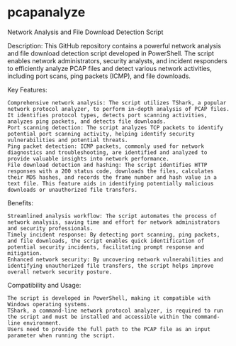 # pcapanalyze
Network Analysis and File Download Detection Script

Description:
This GitHub repository contains a powerful network analysis and file download detection script developed in PowerShell. The script enables network administrators, security analysts, and incident responders to efficiently analyze PCAP files and detect various network activities, including port scans, ping packets (ICMP), and file downloads.

Key Features:

    Comprehensive network analysis: The script utilizes TShark, a popular network protocol analyzer, to perform in-depth analysis of PCAP files. It identifies protocol types, detects port scanning activities, analyzes ping packets, and detects file downloads.
    Port scanning detection: The script analyzes TCP packets to identify potential port scanning activity, helping identify security vulnerabilities and potential threats.
    Ping packet detection: ICMP packets, commonly used for network diagnostics and troubleshooting, are identified and analyzed to provide valuable insights into network performance.
    File download detection and hashing: The script identifies HTTP responses with a 200 status code, downloads the files, calculates their MD5 hashes, and records the frame number and hash value in a text file. This feature aids in identifying potentially malicious downloads or unauthorized file transfers.

Benefits:

    Streamlined analysis workflow: The script automates the process of network analysis, saving time and effort for network administrators and security professionals.
    Timely incident response: By detecting port scanning, ping packets, and file downloads, the script enables quick identification of potential security incidents, facilitating prompt response and mitigation.
    Enhanced network security: By uncovering network vulnerabilities and identifying unauthorized file transfers, the script helps improve overall network security posture.

Compatibility and Usage:

    The script is developed in PowerShell, making it compatible with Windows operating systems.
    TShark, a command-line network protocol analyzer, is required to run the script and must be installed and accessible within the command-line environment.
    Users need to provide the full path to the PCAP file as an input parameter when running the script.


